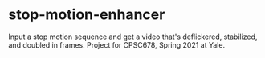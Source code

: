# stop-motion-enhancer
 Input a stop motion sequence and get a video that's deflickered, stabilized, and doubled in frames. Project for CPSC678, Spring 2021 at Yale.
